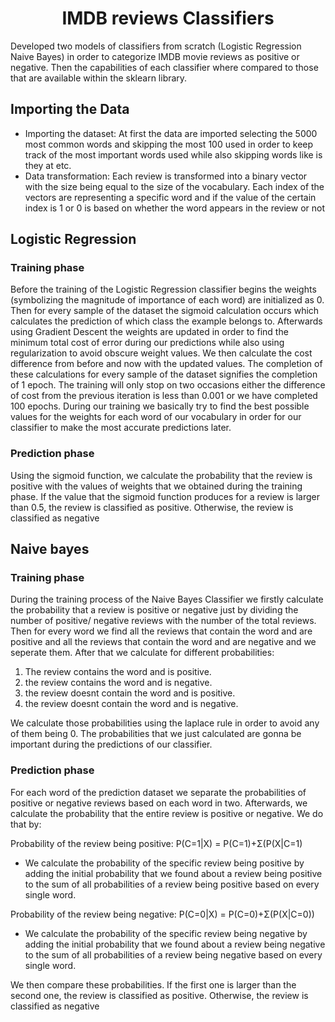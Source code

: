 <h1 align="center" id="title">IMDB reviews Classifiers</h1>

<p id="description">Developed two models of classifiers from scratch (Logistic Regression Naive Bayes) in order to categorize IMDB movie reviews as positive or negative. Then the capabilities of each classifier where compared to those that are available within the sklearn library.</p>

  
  
<h2>Importing the Data</h2>

*   Importing the dataset: At first the data are imported selecting the 5000 most common words and skipping the most 100 used in order to keep track of the most important words used while also skipping words like is they at etc.
*   Data transformation: Each review is transformed into a binary vector with the size being equal to the size of the vocabulary. Each index of the vectors are representing a specific word and if the value of the certain index is 1 or 0 is based on whether the word appears in the review or not

<h2>Logistic Regression</h2>

<h3>Training phase</h3>
Before the training of the Logistic Regression classifier begins the weights (symbolizing the magnitude of importance of each word) are initialized as 0. 
Then for every sample of the dataset the sigmoid calculation occurs which calculates the prediction of which class the example belongs to. 
Afterwards using Gradient Descent the weights are updated in order to find the minimum total cost of error during our predictions while also using regularization to avoid obscure weight values.
We then calculate the cost difference from before and now with the updated values. The completion of these calculations for every sample of the dataset signifies the completion of 1 epoch. 
The training will only stop on two occasions either the difference of cost from the previous iteration is less than 0.001 or we have completed 100 epochs. 
During our training we basically try to find the best possible values for the weights for each word of our vocabulary in order for our classifier to make the most accurate predictions later. 

<h3>Prediction phase</h3>
Using the sigmoid function, we calculate the probability that the review is positive with the values of weights that we obtained during the training phase. If the value that the sigmoid function produces for a review is larger than 0.5, the review
is classified as positive. Otherwise, the review is classified as negative


<h2>Naive bayes</h2> 

<h3>Training phase</h3>
During the training process of the Naive Bayes Classifier we firstly calculate the probability that a review is positive or negative just by dividing the number of positive/ negative reviews with the number of the total reviews. 
Then for every word we find all the reviews that contain the word and are positive and all the reviews that contain the word and are negative and we seperate them. After that we calculate for different probabilities: 
<ol>
  <li>The review contains the word and is positive. </li>
  <li>the review contains the word and is negative.</li> 
  <li>the review doesnt contain the word and is positive.</li>
  <li>the review doesnt contain the word and is negative.</li>
</ol>
We calculate those probabilities using the laplace rule in order to avoid any of them being 0. The probabilities that we just calculated are gonna be important during the predictions of our classifier. 

<h3>Prediction phase</h3>

<p>For each word of the prediction dataset we separate the probabilities of positive or negative reviews based on each word in two.
Afterwards, we calculate the probability that the entire review is positive or negative. We do that by:</p>

Probability of the review being positive: P(C=1|X) = P(C=1)+Σ(P(X|C=1)
*   We calculate the probability of the specific review being positive by adding the initial probability that we found about a review being positive to the sum of all probabilities of a review being positive based on every single word.

Probability of the review being negative: P(C=0|X) = P(C=0)+Σ(P(X|C=0))
*   We calculate the probability of the specific review being negative by adding the initial probability that we found about a review being negative to the sum of all probabilities of a review being negative based on every single word.
<p>We then compare these probabilities. If the first one is larger than the second one, the review is classified as positive. Otherwise, the review is classified as negative</p>

